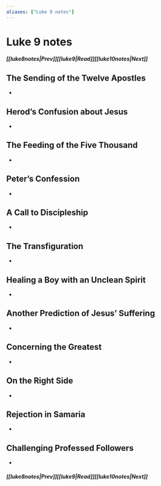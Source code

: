 ```yaml
---
aliases: ["Luke 9 notes"]
---
```

# Luke 9 notes
##### <span class=arrow-left></span>[[luke8notes|Prev]]<span class=navigation-separator></span>[[luke9|Read]]<span class=navigation-separator></span>[[luke10notes|Next]]<span class=arrow-right></span>
## The Sending of the Twelve Apostles
- 
## Herod’s Confusion about Jesus
- 
## The Feeding of the Five Thousand
- 
## Peter’s Confession
- 
## A Call to Discipleship
- 
## The Transfiguration
- 
## Healing a Boy with an Unclean Spirit
- 
## Another Prediction of Jesus’ Suffering
- 
## Concerning the Greatest
- 
## On the Right Side
- 
## Rejection in Samaria
- 
## Challenging Professed Followers
- 
##### <span class=arrow-left></span>[[luke8notes|Prev]]<span class=navigation-separator></span>[[luke9|Read]]<span class=navigation-separator></span>[[luke10notes|Next]]<span class=arrow-right></span>